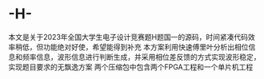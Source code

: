 # -H-
本文是关于2023年全国大学生电子设计竞赛题H题国一的源码，时间紧凑代码效率稍低，但功能绝对好使，希望能得到补充
本方案利用快速傅里叶分析出相位信息和频率信息，波形信息进行判断生成，并采用相位差反馈的方式实现波形稳定，实现题目要求的无飘逸方案
两个压缩包中包含两个FPGA工程和一个单片机工程
